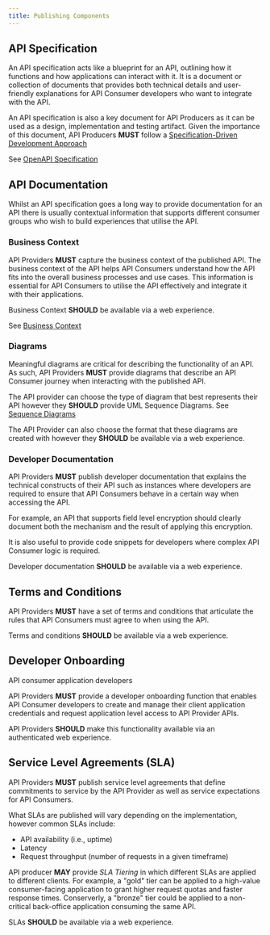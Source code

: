 ```yaml
---
title: Publishing Components
---
```


## API Specification

An API specification acts like a blueprint for an API, outlining how it functions and how applications can interact with it. It is a document or collection of documents that provides both technical details and user-friendly explanations for API Consumer developers who want to integrate with the API.

An API specification is also a key document for API Producers as it can be used as a design, implementation and testing artifact. Given the importance of this document, API Producers **MUST** follow a [Specification-Driven Development Approach](https://apistandards.digital.health.nz/api-development/Synchronous%20APIs/API%20Design#design-driven-development)

See [OpenAPI Specification](./OAS)

## API Documentation

Whilst an API specification goes a long way to provide documentation for an API there is usually contextual information that supports different consumer groups who wish to build experiences that utilise the API.

### Business Context

API Providers **MUST** capture the business context of the published API. The business context of the API helps API Consumers understand how the API fits into the overall business processes and use cases. This information is essential for API Consumers to utilise the API effectively and integrate it with their applications.

Business Context **SHOULD** be available via a web experience.

See [Business Context](./07-BusinessContext.md)

### Diagrams

Meaningful diagrams are critical for describing the functionality of an API. As such, API Providers **MUST** provide diagrams that describe an API Consumer journey when interacting with the published API.

The API provider can choose the type of diagram that best represents their API however they **SHOULD** provide UML Sequence Diagrams. See [Sequence Diagrams](./06-SequenceDiagrams.md)

The API Provider can also choose the format that these diagrams are created with however they **SHOULD** be available via a web experience.

### Developer Documentation

API Providers **MUST** publish developer documentation that explains the technical constructs of their API such as instances where developers are required to ensure that API Consumers behave in a certain way when accessing the API.

For example, an API that supports field level encryption should clearly document both the mechanism and the result of applying this encryption.

It is also useful to provide code snippets for developers where complex API Consumer logic is required.

Developer documentation **SHOULD** be available via a web experience.

## Terms and Conditions

API Providers **MUST** have a set of terms and conditions that articulate the rules that API Consumers must agree to when using the API.

Terms and conditions **SHOULD** be available via a web experience.

## Developer Onboarding

API consumer application developers 

API Providers **MUST** provide a developer onboarding function that enables API Consumer developers to create and manage their client application credentials and request application level access to API Provider APIs.

API Providers **SHOULD** make this functionality available via an authenticated web experience.

## Service Level Agreements (SLA)

API Providers **MUST** publish service level agreements that define commitments to service by the API Provider as well as service expectations for API Consumers.

What SLAs are published will vary depending on the implementation, however common SLAs include:

- API availability (i.e., uptime)
- Latency
- Request throughput (number of requests in a given timeframe)

API producer **MAY** provide _SLA Tiering_ in which different SLAs are applied to different clients. For example, a "gold" tier can be applied to a high-value consumer-facing application to grant higher request quotas and faster response times. Conserverly, a "bronze" tier could be applied to a non-critical back-office application consuming the same API.

SLAs **SHOULD** be available via a web experience.
